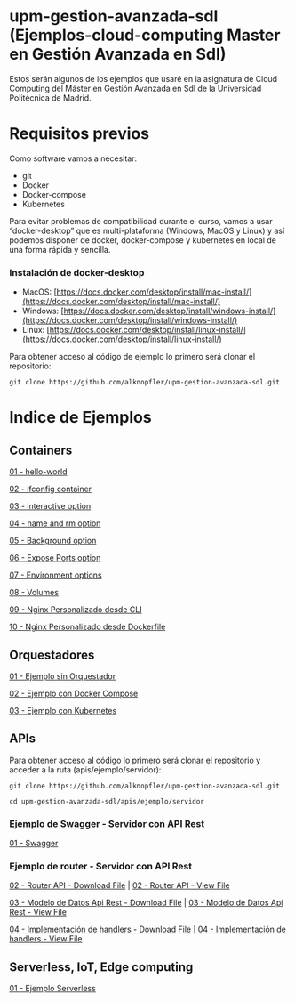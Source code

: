 # upm-gestion-avanzada-sdl (Ejemplos-cloud-computing Master en Gestión Avanzada en SdI)

Estos serán algunos de los ejemplos que usaré en la asignatura de Cloud Computing del Máster en Gestión Avanzada en Sdl de la Universidad Politécnica de Madrid.

# Requisitos previos

Como software vamos a necesitar:
- git
- Docker
- Docker-compose
- Kubernetes

Para evitar problemas de compatibilidad durante el curso, vamos a usar “docker-desktop” que es multi-plataforma (Windows, MacOS y Linux) y así podemos disponer de docker, docker-compose y kubernetes en local de una forma rápida y sencilla.

### Instalación de docker-desktop

- MacOS: [https://docs.docker.com/desktop/install/mac-install/](https://docs.docker.com/desktop/install/mac-install/)
- Windows: [https://docs.docker.com/desktop/install/windows-install/](https://docs.docker.com/desktop/install/windows-install/)
- Linux: [https://docs.docker.com/desktop/install/linux-install/](https://docs.docker.com/desktop/install/linux-install/)

Para obtener acceso al código de ejemplo lo primero será clonar el repositorio:

```shell
git clone https://github.com/alknopfler/upm-gestion-avanzada-sdl.git
```

# Indice de Ejemplos

## Containers

[01 - hello-world](Containers/01-hello-world.md)

[02 - ifconfig container](Containers/02-ifconfig-container.md)

[03 - interactive option](Containers/03-interactive-option.md)

[04 - name and rm option](Containers/04-name-and-rm.md)

[05 - Background option](Containers/05-background.md)

[06 - Expose Ports option](Containers/06-expose-ports.md)

[07 - Environment options](Containers/07-environment.md)

[08 - Volumes](Containers/08-volume.md)

[09 - Nginx Personalizado desde CLI](Containers/09-nginx-personalizado-cli.md)

[10 - Nginx Personalizado desde Dockerfile](Containers/10-nginx-dockerfile-comparation.md)



## Orquestadores

[01 - Ejemplo sin Orquestador](orquestadores/01-ejemplo-sin-orquestador.md)

[02 - Ejemplo con Docker Compose](orquestadores/02-ejemplo-docker-compose.md)

[03 - Ejemplo con Kubernetes](orquestadores/03-ejemplo-kubernetes.md)


## APIs 

Para obtener acceso al código lo primero será clonar el repositorio y acceder a la ruta (apis/ejemplo/servidor):

```shell
git clone https://github.com/alknopfler/upm-gestion-avanzada-sdl.git

cd upm-gestion-avanzada-sdl/apis/ejemplo/servidor
```

### Ejemplo de Swagger - Servidor con API Rest 

[01 - Swagger](apis/ejemplo/servidor/swaggerui/index.html)

### Ejemplo de router - Servidor con API Rest 

[02 - Router API - Download File](apis/ejemplo/servidor/main.go)   |   [02 - Router API - View File](https://github.com/alknopfler/upm-gestion-avanzada-sdl/blob/main/apis/ejemplo/servidor/main.go)


[03 - Modelo de Datos Api Rest - Download File](apis/ejemplo/servidor/data_model.go)   |   [03 - Modelo de Datos Api Rest - View File](https://github.com/alknopfler/upm-gestion-avanzada-sdl/blob/main/apis/ejemplo/servidor/data_model.go)

[04 - Implementación de handlers - Download File](apis/ejemplo/servidor/api.go)   |   [04 - Implementación de handlers - View File](https://github.com/alknopfler/upm-gestion-avanzada-sdl/blob/main/apis/ejemplo/servidor/api.go)


## Serverless,  IoT, Edge computing

[01 - Ejemplo Serverless](serverless/ejemplo.md)
